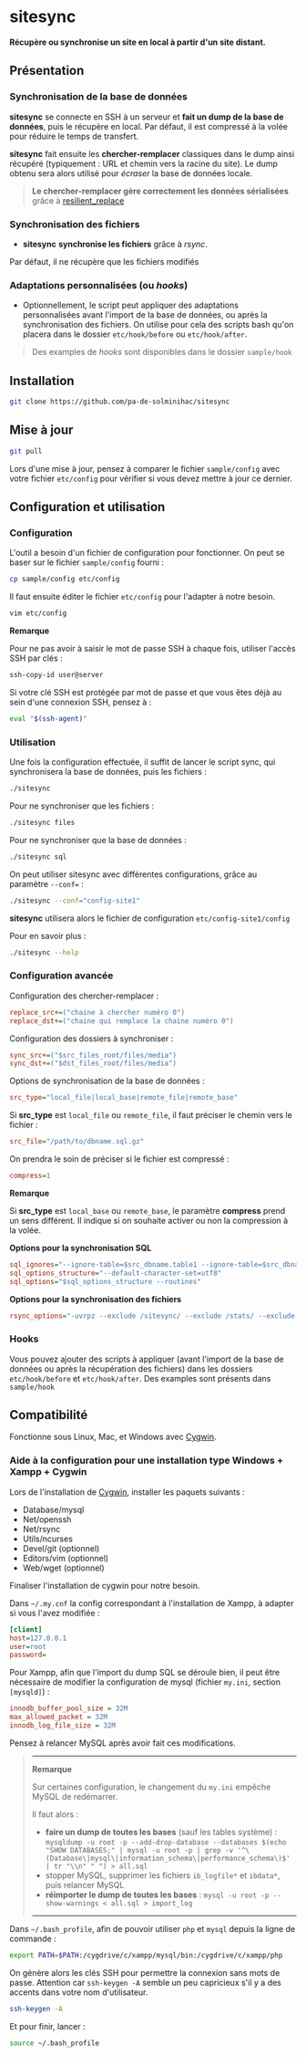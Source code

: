 # sitesync

**Récupère ou synchronise un site en local à partir d'un site distant.**


## Présentation

### Synchronisation de la base de données

__sitesync__ se connecte en SSH à un serveur et **fait un dump de la base de données**, puis le récupère en local. Par défaut, il est compressé à la volée pour réduire le temps de transfert.

__sitesync__ fait ensuite les **chercher-remplacer** classiques dans le dump ainsi récupéré (typiquement : URL et chemin vers la racine du site). Le dump obtenu sera alors utilisé pour *écraser* la base de données locale.

> **Le chercher-remplacer gère correctement les données sérialisées** grâce à [resilient_replace](https://github.com/pa-de-solminihac/resilient_replace)


### Synchronisation des fichiers

* __sitesync__ **synchronise les fichiers** grâce à _rsync_.

Par défaut, il ne récupère que les fichiers modifiés 


### Adaptations personnalisées (ou _hooks_)

* Optionnellement, le script peut appliquer des adaptations personnalisées avant l'import de la base de données, ou après la synchronisation des fichiers. On utilise pour cela des scripts bash qu'on placera dans le dossier `etc/hook/before` ou `etc/hook/after`.

> Des examples de _hooks_ sont disponibles dans le dossier `sample/hook`


## Installation

```bash
git clone https://github.com/pa-de-solminihac/sitesync
```


## Mise à jour

```bash
git pull
```

Lors d'une mise à jour, pensez à comparer le fichier `sample/config` avec votre fichier `etc/config` pour vérifier si vous devez mettre à jour ce dernier.


## Configuration et utilisation

### Configuration

L'outil a besoin d'un fichier de configuration pour fonctionner. On peut se baser sur le fichier `sample/config` fourni :
```bash
cp sample/config etc/config
```

Il faut ensuite éditer le fichier `etc/config` pour l'adapter à notre besoin.

```bash
vim etc/config
```

**Remarque**

Pour ne pas avoir à saisir le mot de passe SSH à chaque fois, utiliser l'accès SSH par clés :

```bash
ssh-copy-id user@server
```

Si votre clé SSH est protégée par mot de passe et que vous êtes déjà au sein d'une connexion SSH, pensez à :

```bash
eval "$(ssh-agent)"
```


### Utilisation

Une fois la configuration effectuée, il suffit de lancer le script sync, qui synchronisera la base de données, puis les fichiers :

```bash
./sitesync
```

Pour ne synchroniser que les fichiers :

```bash
./sitesync files
```

Pour ne synchroniser que la base de données :
```bash
./sitesync sql
```

On peut utiliser sitesync avec différentes configurations, grâce au paramètre `--conf=` :

```bash
./sitesync --conf="config-site1"
```

__sitesync__ utilisera alors le fichier de configuration `etc/config-site1/config`


Pour en savoir plus :

```bash
./sitesync --help
```


### Configuration avancée

Configuration des chercher-remplacer : 
```ini
replace_src+=("chaine à chercher numéro 0")
replace_dst+=("chaine qui remplace la chaine numéro 0")
```

Configuration des dossiers à synchroniser :
```ini
sync_src+=("$src_files_root/files/media")
sync_dst+=("$dst_files_root/files/media")
```

Options de synchronisation de la base de données :
```ini
src_type="local_file|local_base|remote_file|remote_base"
```

Si __src_type__ est `local_file` ou `remote_file`, il faut préciser le chemin vers le fichier :
```ini
src_file="/path/to/dbname.sql.gz"
```

On prendra le soin de préciser si le fichier est compressé :
```ini
compress=1
```

**Remarque**

Si __src_type__ est `local_base` ou `remote_base`, le paramètre __compress__ prend un sens différent. Il indique si on souhaite activer ou non la compression à la volée.

**Options pour la synchronisation SQL**

```ini
sql_ignores="--ignore-table=$src_dbname.table1 --ignore-table=$src_dbname.table2 "
sql_options_structure="--default-character-set=utf8"
sql_options="$sql_options_structure --routines"
```

**Options pour la synchronisation des fichiers**

```ini
rsync_options="-uvrpz --exclude /sitesync/ --exclude /stats/ --exclude .git/ --exclude .svn/ --exclude .cvs/ "
```


### Hooks

Vous pouvez ajouter des scripts à appliquer (avant  l'import de la base de données ou après la récupération des fichiers) dans les dossiers `etc/hook/before` et `etc/hook/after`. Des examples sont présents dans `sample/hook`


## Compatibilité

Fonctionne sous Linux, Mac, et Windows avec [Cygwin](http://cygwin.com/install.html).


### Aide à la configuration pour une installation type Windows + Xampp + Cygwin

Lors de l'installation de [Cygwin](http://cygwin.com/install.html), installer les paquets suivants : 
- Database/mysql
- Net/openssh
- Net/rsync
- Utils/ncurses
- Devel/git (optionnel)
- Editors/vim (optionnel)
- Web/wget (optionnel)

Finaliser l'installation de cygwin pour notre besoin.

Dans `~/.my.cnf` la config correspondant à l'installation de Xampp, à adapter si vous l'avez modifiée :
```ini
[client]
host=127.0.0.1
user=root
password=
```

Pour Xampp, afin que l'import du dump SQL se déroule bien, il peut être nécessaire de modifier la configuration de mysql (fichier `my.ini`, section `[mysqld]`) : 
```ini
innodb_buffer_pool_size = 32M
max_allowed_packet = 32M
innodb_log_file_size = 32M
```
Pensez à relancer MySQL après avoir fait ces modifications. 

> * * *
> 
> **Remarque**
> 
> Sur certaines configuration, le changement du `my.ini` empêche MySQL de redémarrer.
> 
> Il faut alors : 
> - **faire un dump de toutes les bases** (sauf les tables système) : `mysqldump -u root -p --add-drop-database --databases $(echo "SHOW DATABASES;" | mysql -u root -p | grep -v '^\(Database\|mysql\|information_schema\|performance_schema\)$' | tr "\\n" " ") > all.sql`
> - stopper MySQL, supprimer les fichiers `ib_logfile*` et `ibdata*`, puis relancer MySQL
> - **réimporter le dump de toutes les bases** : `mysql -u root -p --show-warnings < all.sql > import_log` 
> 
> * * *

Dans `~/.bash_profile`, afin de pouvoir utiliser `php` et `mysql` depuis la ligne de commande : 
```bash
export PATH=$PATH:/cygdrive/c/xampp/mysql/bin:/cygdrive/c/xampp/php
```

On génère alors les clés SSH pour permettre la connexion sans mots de passe. Attention car `ssh-keygen -A` semble un peu capricieux s'il y a des accents dans votre nom d'utilisateur.

```bash
ssh-keygen -A
```

Et pour finir, lancer :

```bash
source ~/.bash_profile
```

